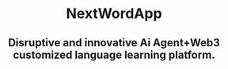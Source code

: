 
<h1 align="center">
  NextWordApp
</h1>

<h2 align="center">
  Disruptive and innovative Ai Agent+Web3 customized language learning platform.
</h2>




